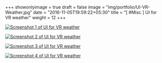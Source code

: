 +++
showonlyimage = true
draft = false
image = "img/portfolio/UI-VR-Weather.jpg"
date = "2016-11-05T19:59:22+05:30"
title = "[ #Misc ] UI for VR weather"
weight = 12
+++

[![Screenshot 1 of UI for VR weather][1]][1]

[![Screenshot 2 of UI for VR weather][2]][2]

[![Screenshot 3 of UI for VR weather][3]][3]

[![Screenshot 4 of UI for VR weather][4]][4]

[1]: /img/portfolio/UI-VR-Weather-1.jpg
[2]: /img/portfolio/UI-VR-Weather-2.png
[3]: /img/portfolio/UI-VR-Weather-3.jpg
[4]: /img/portfolio/UI-VR-Weather-4.png
